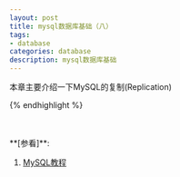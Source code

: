 ```yaml
---
layout: post
title: mysql数据库基础（八）
tags:
- database
categories: database
description: mysql数据库基础
---
```



本章主要介绍一下MySQL的复制(Replication)


<!-- more -->


{% endhighlight %}




<br />
<br />
**[参看]**:


1. [MySQL教程](http://www.runoob.com/mysql/mysql-administration.html)



<br />
<br />
<br />


